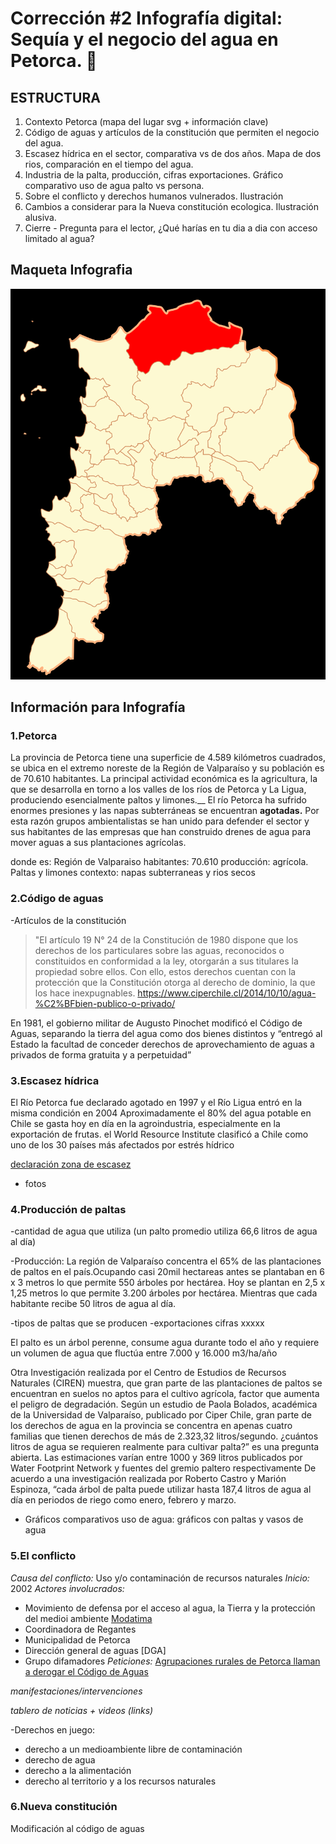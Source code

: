 # Corrección #2 Infografía digital: Sequía y el negocio del agua en Petorca. :non-potable_water:

## ESTRUCTURA

1. Contexto Petorca (mapa del lugar svg + información clave) 
2. Código de aguas y artículos de la constitución que permiten el negocio del agua.
3. Escasez hídrica en el sector, comparativa vs de dos años. Mapa de dos rios, comparación en el tiempo del agua.
4. Industria de la palta, producción, cifras exportaciones. Gráfico comparativo uso de agua palto vs persona.
5. Sobre el conflicto y derechos humanos vulnerados. Ilustración
6. Cambios a considerar para la Nueva constitución ecologica. Ilustración alusiva.
7. Cierre - Pregunta para el lector, ¿Qué harías en tu dia a dia con acceso limitado al agua?

## Maqueta Infografia

![petorca](https://github.com/Paltorcas/nov09/blob/main/pasted%20image%200.png?raw=true)

## Información para Infografía
### __1.Petorca__

La provincia de Petorca tiene una superficie de 4.589 kilómetros cuadrados, se ubica en el extremo noreste de la Región de Valparaíso y su población es de 70.610 habitantes. La principal actividad económica es la agricultura, la que se desarrolla en torno a los valles de los ríos de Petorca y La Ligua, produciendo esencialmente paltos y limones.__
El río Petorca ha sufrido enormes presiones y las napas subterráneas se encuentran __agotadas.__ Por esta razón grupos ambientalistas se han unido para defender el sector y sus habitantes de las empresas que han construido drenes de agua para mover aguas a sus plantaciones agrícolas.

   donde es:  Región de Valparaiso
   habitantes: 70.610 
   producción: agrícola. Paltas y limones
   contexto: napas subterraneas y rios secos
   
    
### __2.Código de aguas__

-Artículos de la constitución  
>"El artículo 19 N° 24 de la Constitución de 1980 dispone que los derechos de los particulares sobre las aguas, reconocidos o constituidos en conformidad a la ley, otorgarán a sus titulares la propiedad sobre ellos. Con ello, estos derechos cuentan con la protección que la Constitución otorga al derecho de dominio, la que los hace inexpugnables.
https://www.ciperchile.cl/2014/10/10/agua-%C2%BFbien-publico-o-privado/

En 1981, el gobierno militar de Augusto Pinochet modificó el Código de Aguas, separando la tierra del agua como dos bienes distintos y “entregó al Estado la facultad de conceder derechos de aprovechamiento de aguas a privados de forma gratuita y a perpetuidad”


### __3.Escasez hídrica__
El Río Petorca fue declarado agotado en 1997 y el Río Ligua entró en la misma condición en 2004
Aproximadamente el 80% del agua potable en Chile se gasta hoy en día en la agroindustria, especialmente en la exportación de frutas.
el World Resource Institute clasificó a Chile como uno de los 30 países más afectados por estrés hídrico

[declaración zona de escasez](https://dga.mop.gob.cl/administracionrecursoshidricos/decretosZonasEscasez/Documents/DTR_81_2020_%20MOP.pdf)
- fotos

### __4.Producción de paltas__

-cantidad de agua que utiliza (un palto promedio utiliza 66,6 litros de agua al día) 

-Producción: La región de Valparaíso concentra el 65% de las plantaciones de paltos en el país.Ocupando casi 20mil hectareas antes se plantaban en 6 x 3 metros lo que permite 550 árboles por hectárea. Hoy se plantan en 2,5 x 1,25 metros lo que permite 3.200 árboles por hectárea. Mientras que cada habitante recibe 50 litros de agua al día.

-tipos de paltas que se producen
-exportaciones cifras xxxxx

El palto es un árbol perenne, consume agua durante todo el año y requiere un volumen de agua que fluctúa entre 7.000 y 16.000 m3/ha/año

Otra Investigación realizada por el Centro de Estudios de Recursos Naturales (CIREN) muestra, que gran parte de las plantaciones de paltos se encuentran en suelos no aptos para el cultivo agrícola, factor que aumenta el peligro de degradación. Según un estudio de Paola Bolados, académica  de la Universidad de Valparaíso,  publicado por Ciper Chile, gran parte de los derechos de agua en la provincia se concentra en apenas cuatro familias que tienen derechos de más de 2.323,32 litros/segundo.
¿cuántos litros de agua se requieren realmente para cultivar palta?” es una pregunta abierta. Las estimaciones varían entre 1000 y 369 litros publicados por Water Footprint Network y fuentes del gremio paltero respectivamente
De acuerdo a una investigación realizada por Roberto Castro y Marión Espinoza, “cada árbol de palta puede utilizar hasta 187,4 litros de agua al día en periodos de riego como enero, febrero y marzo.

+ Gráficos comparativos uso de agua: gráficos con paltas y vasos de agua

### __5.El conflicto__ 

*Causa del conflicto:* Uso y/o contaminación de recursos naturales
*Inicio:* 2002
*Actores involucrados:*
  - Movimiento de defensa por el acceso al agua, la Tierra y la protección del medioi ambiente [Modatima](http://modatima.cl/)
  - Coordinadora de Regantes
  - Municipalidad de Petorca
  - Dirección general de aguas [DGA]
  - Grupo difamadores
*Peticiones:* [Agrupaciones rurales de Petorca llaman a derogar el Código de Aguas](https://www.cooperativa.cl/noticias/pais/region-de-valparaiso/agrupaciones-rurales-de-petorca-llaman-a-derogar-el-codigo-de-aguas/2020-10-27/165548.html)


*manifestaciones/intervenciones*

*tablero de noticias + videos (links)*

-Derechos en juego:
  - derecho a un medioambiente libre de contaminación
  - derecho de agua
  - derecho a la alimentación 
  - derecho al territorio y a los recursos naturales
  
 
### __6.Nueva constitución__

Modificación al código de aguas

